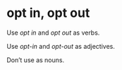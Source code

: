 # opt in, opt out

Use *opt in* and *opt out* as verbs. 

Use *opt-in* and *opt-out* as adjectives.

Don’t use as nouns.
